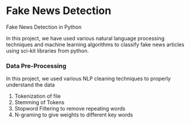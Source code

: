 # Fake News Detection

Fake News Detection in Python

In this project, we have used various natural language processing techniques and machine learning algorithms to classify fake news articles using sci-kit libraries from python. 

### Data Pre-Processing

In this project, we used various NLP cleaning techniques to properly understand the data
1. Tokenization of file
2. Stemming of Tokens
3. Stopword Filtering to remove repeating words
4. N-graming to give weights to different key words

